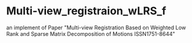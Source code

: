 # Multi-view_registraion_wLRS_f
an implement of Paper "Multi-view Registration Based on Weighted Low Rank and Sparse Matrix Decomposition of Motions ISSN1751-8644"
